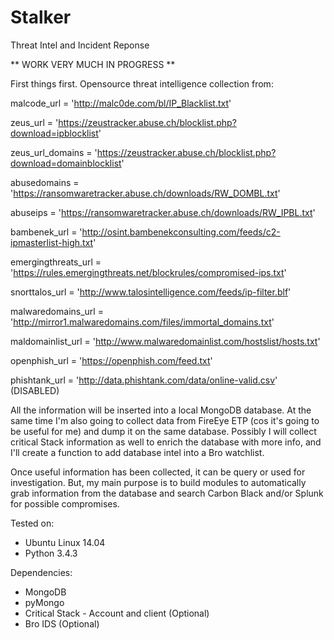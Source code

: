 # Stalker
Threat Intel and Incident Reponse

** WORK VERY MUCH IN PROGRESS **

First things first.
Opensource threat intelligence collection from:

malcode_url = 'http://malc0de.com/bl/IP_Blacklist.txt'

zeus_url = 'https://zeustracker.abuse.ch/blocklist.php?download=ipblocklist'

zeus_url_domains = 'https://zeustracker.abuse.ch/blocklist.php?download=domainblocklist'

abusedomains = 'https://ransomwaretracker.abuse.ch/downloads/RW_DOMBL.txt'

abuseips = 'https://ransomwaretracker.abuse.ch/downloads/RW_IPBL.txt'

bambenek_url = 'http://osint.bambenekconsulting.com/feeds/c2-ipmasterlist-high.txt'

emergingthreats_url = 'https://rules.emergingthreats.net/blockrules/compromised-ips.txt'

snorttalos_url = 'http://www.talosintelligence.com/feeds/ip-filter.blf'

malwaredomains_url = 'http://mirror1.malwaredomains.com/files/immortal_domains.txt'

maldomainlist_url = 'http://www.malwaredomainlist.com/hostslist/hosts.txt'

openphish_url = 'https://openphish.com/feed.txt'

phishtank_url = 'http://data.phishtank.com/data/online-valid.csv' (DISABLED)

All the information will be inserted into a local MongoDB database.
At the same time I'm also going to collect data from FireEye ETP (cos it's going to be useful for me) and dump it on the same database.
Possibly I will collect critical Stack information as well to enrich the database with more info, and I'll create a function to add database intel into a Bro watchlist. 

Once useful information has been collected, it can be query or used for investigation.
But, my main purpose is to build modules to automatically grab information from the database and search Carbon Black and/or Splunk for possible compromises.  


Tested on:
- Ubuntu Linux 14.04
- Python 3.4.3

Dependencies:
- MongoDB
- pyMongo
- Critical Stack - Account and client (Optional)
- Bro IDS (Optional)
